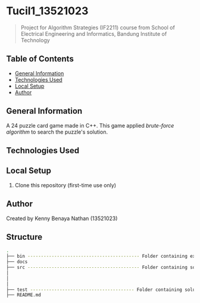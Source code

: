 # Tucil1_13521023
> Project for Algorithm Strategies (IF2211) course from School of Electrical Engineering and Informatics, Bandung Institute of Technology

## Table of Contents
* [General Information](#general-information)
* [Technologies Used](#technologies-used)
* [Local Setup](#local-setup)
* [Author](#author)
## General Information
A 24 puzzle card game made in C++. This game applied <i>brute-force algorithm</i> to search the puzzle's solution.
## Technologies Used
## Local Setup
1. Clone this repository (first-time use only)

## Author
Created by Kenny Benaya Nathan (13521023)

## Structure
```bash
.
├── bin ------------------------------------------ Folder containing executables binary files
├── docs
├── src ------------------------------------------ Folder containing source code files
│   
│   
│ 
├── test --------------------------------------- Folder containing solutions from testing
├── README.md
